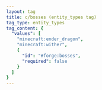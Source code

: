 ```yaml
---
layout: tag
title: c/bosses (entity_types tag)
tag_type: entity_types
tag_content: {
  "values": [
    "minecraft:ender_dragon",
    "minecraft:wither",
    {
      "id": "#forge:bosses",
      "required": false
    }
  ]
}
---
```

